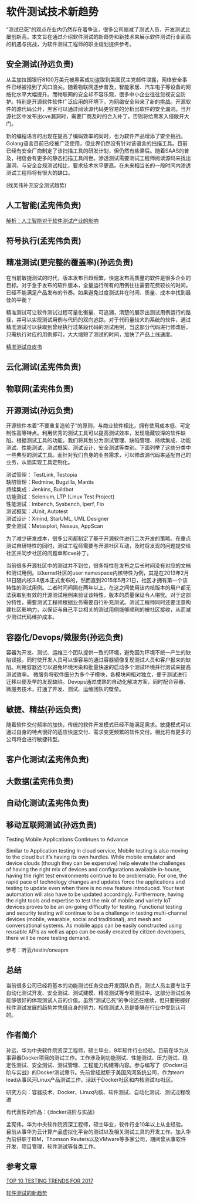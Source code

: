 # 软件测试技术新趋势
“测试已死”的观点在业内仍然存在着争议，很多公司缩减了测试人员，开发测试比屡创新高。本文旨在通过介绍软件测试的新趋势和新技术来展示软件测试行业面临的机遇与挑战，为软件测试工程师的职业规划提供参考。

## 安全测试(孙远负责)
从孟加拉国银行8100万美元被黑客成功盗取到美国民主党邮件泄露，网络安全事件已经被推到了风口浪尖。随着物联网逐步普及，智能家居、汽车电子等设备的网络化水平大幅提升。而物联网的安全却不容乐观，很多中小企业往往忽视安全防护。特别是开源软件软件广泛应用的环境下，为网络安全带来了新的挑战。开源软件的源代码公开，黑客可以通过阅读源代码更容易的分析出软件的安全漏洞。当开源社区中发布出cve漏洞时，需要厂商及时的合入补丁，否则将给黑客入侵敞开大门。

新的编程语言的出现在提高了编码效率的同时，也为软件产品增添了安全挑战。Golang语言目前已经被广泛使用，但业界仍然没有针对该语言的扫描工具。目前已经有安全厂商制定了该扫描工具的研发计划，但仍然有些滞后。随着SAAS的普及，相信会有更多的静态扫描工具问世。渗透测试需要测试工程师阅读源码来找出漏洞，与安全合规测试相比，要求技术水平更高。在未来相当长的一段时间内渗透测试工程师将有很大的缺口。

(找吴伟补充安全测试趋势)

## 人工智能(孟宪伟负责)
[解析：人工智能对于软件测试产业的影响](http://www.elecfans.com/rengongzhineng/473707.html)

## 符号执行(孟宪伟负责)

## 精准测试(更完整的覆盖率)(孙远负责)
在当前敏捷测试的时代，版本发布日趋频繁，快速发布高质量的软件是很多企业的目标。对于急于发布的软件版本，全量运行所有的用例往往需要花费较长的时间，已经不能满足产品发布的节奏。如果避免过度测试并在时间、质量、成本中找到最佳的平衡？

精准测试可让软件测试过程可量化衡量、可追溯，清楚的展示出测试用例运行的路径，并可以实现测试用例与代码的双向追踪。对于代码量较大的系统的软件，通过精准测试可以获取到曾经执行过某段代码的测试用例，当这部分代码进行修改后，只需执行对应的用例即可，大大缩短了测试的时间，加快了产品上线速度。

[精准测试白皮书](http://wenku.baidu.com/link?url=7EVjSJ4t1WKYSL-tEPv_QrtcFIasI5WZcXhHf4Zz7oD167zlaU5JpR-Kk-ioh8gX2DWgCFjfcSsNt-44UsFtTcGE7qk01dE3WfaE4XwEx5O)

## 云化测试(孟宪伟负责)

## 物联网(孟宪伟负责)

## 开源测试(孙远负责)
开源软件本着“不要重复造轮子”的原则，与商业软件相比，拥有使用成本低、可定制性高等特点。利用优秀的测试工具可以提高测试效率，发现隐藏较深的软件缺陷。根据测试工具的功能，我们将其划分为测试管理、缺陷管理、持续集成、功能测试、性能测试、测试框架、测试设计、安全测试等类别。下面列举了这些分类中一些典型的测试工具。而针对我们自身的业务需求，可以修改源代码来适配自己的业务，从而实现工具定制化。

测试管理： TestLink, Testopia<br>
缺陷管理：Redmine, Bugzilla, Mantis<br>
持续集成：Jenkins, Buildbot<br>
功能测试：Selenium, LTP (Linux Test Project)<br>
性能测试：lmbench, Sysbench, Iperf, Fio<br>
测试框架：JUnit, Autotest<br>
测试设计：Xmind, StarUML, UML Designer<br>
安全测试：Metasploit, Nessus, AppScan<br>

为了减少研发成本，很多公司都制定了基于开源软件进行二次开发的策略。在重点测试自研特性的同时，测试工程师需要与开源社区互动，及时将发现的问题提交给社区并同步社区的问题单和cve补丁。

当前很多开源社区中的测试并不到位，很多特性在发布之后长时间没有对应的文档和测试用例。以kernel社区的user namespace内核特性为例，其是在2013年2月18日随内核3.8版本正式发布的，然而直到2015年5月21日，社区才拥有第一个该特性的测试用例。二者时间间隔在两年以上。在这之间使用该内核版本的用户都无法获取到有效的开源测试用例来验证该特性，版本的质量保证令人堪忧。对于这部分特性，需要测试工程师根据业务需要自行补充测试。测试工程师同时还要注意构建社区影响力，以保证与自己平台相关的测试用例能够顺利的被社区接收，从而减少测试代码维护成本。

## 容器化/Devops/微服务(孙远负责)
容器为开发、测试、运维三个团队提供一致的环境，避免因为环境不统一产生的缺陷误报。同时使开发人员可以很容易的通过容器镜像复现测试人员和客户报来的缺陷。利用容器还可以避免环境污染和批量快速的启动多个测试环境并行测试来提高测试效率。
微服务将软件细分为多个子模块，各模块间相对独立，便于测试进行迁移以便及早的发现缺陷。Devops通过成熟的自动化解决方案，同时配合容器、微服务技术，打通了开发、测试、运维团队的壁垒。


## 敏捷、精益(孙远负责)
随着软件交付频率的加快，传统的软件开发模式已经不能满足需求。敏捷模式可以通过自身的特点很好的适应快速交付、需求变更频繁的软件交付。相比将有更多的公司将会进行敏捷转型。


## 客户化测试(孟宪伟负责)

## 大数据(孟宪伟负责)

## 自动化测试(孟宪伟负责)

## 移动互联网测试(孙远负责)
Testing Mobile Applications Continues to Advance

Similar to Application testing in cloud service, Mobile testing is also moving to the cloud but it’s having its own hurdles. While mobile emulator and device clouds (though they can be expensive) help elevate the challenges of having the right mix of devices and configurations available in-house, having the right test environments continue to be problematic. For one, the rapid pace of technology changes and updates force the applications and testing to update even when there is no new feature introduced. Your test automation will also have to be updated accordingly. Furthermore, having the right tools and expertise to test the mix of mobile and variety IoT devices proves to be an on-going difficulty for testing. Functional testing and security testing will continue to be a challenge in testing multi-channel devices (mobile, wearable, social and traditional), and mesh and conversational systems. As mobile apps can be easily constructed using reusable APIs as well as apps can be easily created by citizen developers, there will be more testing demand.

参考：听云/testin/oneapm

## 总结
当前很多公司已经将基本的功能测试任务交由开发团队负责，测试人员主要专注于自动化测试开发、安全测试、测试建模、精准测试等专项测试中。这部分测试任务能够很好的体现测试人员的价值。虽然“测试已死”的争论还在继续，但只要把握好软件测试发展的趋势并凭借自身的努力，相信测试人员是能够在行业中受到认可的。

## 作者简介
孙远，华为中央软件院资深工程师，硕士毕业，9年软件行业经验。目前在华为从事容器Docker项目的测试工作。工作涉及到功能测试、性能测试、压力测试、稳定性测试、安全测试、测试管理、工程能力构建等内容。参与编写了《Docker进阶与实战》的Docker测试章节。先前曾经就职于美国风河系统公司，作为team lead从事风河Linux产品测试工作。活跃于Docker社区和内核测试ltp社区。

研究方向：容器技术、Docker、Linux内核、软件测试、自动化测试、测试过程改进

有代表性的作品：《docker进阶与实战》

孟宪伟，华为中央软件院资深工程师，硕士毕业，软件行业10年以上从业经验。目前从事华为云计算产品虚拟化平台的测试以及相关测试工具的开发工作。加入华为前供职于IBM，Thomson Reuters以及VMware等多家公司，期间曾从事软件开发，项目管理，软件测试等各类工作。

## 参考文章

[TOP 10 TESTING TRENDS FOR 2017](http://www.logigear.com/magazine/top-10-testing-trends-for-2017/)

[软件测试的新趋势](http://www.infoq.com/cn/articles/new-trends-of-software-testing)
